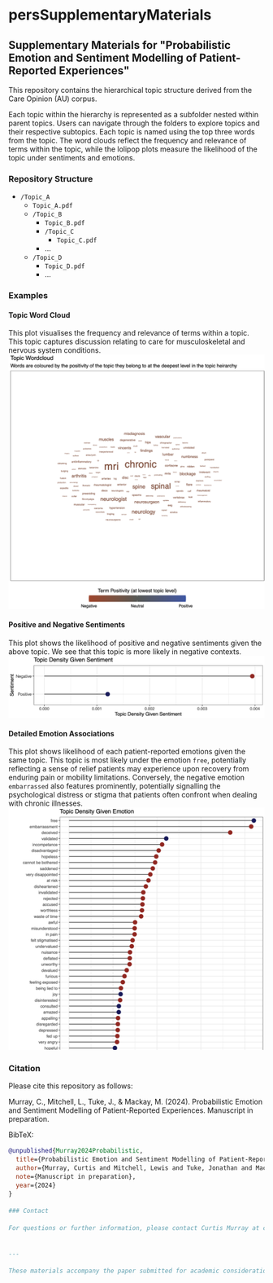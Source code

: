 # persSupplementaryMaterials

## Supplementary Materials for "Probabilistic Emotion and Sentiment Modelling of Patient-Reported Experiences"

This repository contains the hierarchical topic structure derived from the Care Opinion (AU) corpus. 

Each topic within the hierarchy is represented as a subfolder nested within parent topics. Users can navigate through the folders to explore topics and their respective subtopics. Each topic is named using the top three words from the topic. The word clouds reflect the frequency and relevance of terms within the topic, while the lolipop plots measure the likelihood of the topic under sentiments and emotions.

### Repository Structure

- `/Topic_A`
  - `Topic_A.pdf`
  - `/Topic_B`
      - `Topic_B.pdf`
      - `/Topic_C`
          - `Topic_C.pdf`
      - ...
  - `/Topic_D`
    - `Topic_D.pdf`
    - ...

### Examples

#### Topic Word Cloud
This plot visualises the frequency and relevance of terms within a topic. This topic captures discussion relating to care for musculoskeletal and nervous system conditions.
![Topic Word Cloud](/.example/example_wordcloud_mri.png)

#### Positive and Negative Sentiments
This plot shows the likelihood of positive and negative sentiments given the above topic. We see that this topic is more likely in negative contexts.
![Emotion/Sentiment Associations](/.example/example_sentiments_mri.png)

#### Detailed Emotion Associations
This plot shows likelihood of each patient-reported emotions given the same topic. This topic is most likely under the emotion `free`, potentially reflecting a sense of relief patients may experience upon recovery from enduring pain or mobility limitations. Conversely, the negative emotion `embarrassed` also features prominently, potentially signalling the psychological distress or stigma that patients often confront when dealing with chronic illnesses.
![Emotion/Sentiment Associations](/.example/example_emotions_mri.png)

### Citation

Please cite this repository as follows: 

Murray, C., Mitchell, L., Tuke, J., & Mackay, M. (2024). Probabilistic Emotion and Sentiment Modelling of Patient-Reported Experiences. Manuscript in preparation.

BibTeX:
```bibtex
@unpublished{Murray2024Probabilistic,
  title={Probabilistic Emotion and Sentiment Modelling of Patient-Reported Experiences},
  author={Murray, Curtis and Mitchell, Lewis and Tuke, Jonathan and Mackay, Mark},
  note={Manuscript in preparation},
  year={2024}
}

### Contact

For questions or further information, please contact Curtis Murray at curtis@curtismurray.tech


---

These materials accompany the paper submitted for academic consideration and are intended for research and educational use.

